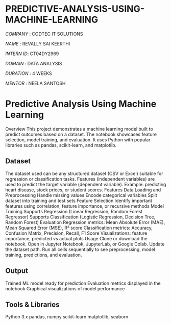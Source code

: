 # PREDICTIVE-ANALYSIS-USING-MACHINE-LEARNING
*COMPANY* : CODTEC IT SOLUTIONS

*NAME* : REVALLY SAI KEERTHI

*INTERN ID*: CT04DY2969

*DOMAIN* : DATA ANALYSIS

*DURATION* : 4 WEEKS

*MENTOR* : NEELA SANTOSH

# Predictive Analysis Using Machine Learning
Overview
This project demonstrates a machine learning model built to predict outcomes based on a dataset. The notebook showcases feature selection, model training, and evaluation. It uses Python with popular libraries such as pandas, scikit-learn, and matplotlib.

## Dataset
The dataset used can be any structured dataset (CSV or Excel) suitable for regression or classification tasks.
Features (independent variables) are used to predict the target variable (dependent variable).
Example: predicting heart disease, stock prices, or student scores.
Features
Data Loading and Preprocessing
Handle missing values
Encode categorical variables
Split dataset into training and test sets
Feature Selection
Identify important features using correlation, feature importance, or recursive methods
Model Training
Supports Regression (Linear Regression, Random Forest Regressor)
Supports Classification (Logistic Regression, Decision Tree, Random Forest)
Evaluation
Regression metrics: Mean Absolute Error (MAE), Mean Squared Error (MSE), R² score
Classification metrics: Accuracy, Confusion Matrix, Precision, Recall, F1 Score
Visualizations: feature importance, predicted vs actual plots
Usage
Clone or download the notebook.
Open in Jupyter Notebook, JupyterLab, or Google Colab.
Update the dataset path.
Run all cells sequentially to see preprocessing, model training, predictions, and evaluation.

## Output
Trained ML model ready for prediction
Evaluation metrics displayed in the notebook
Graphical visualizations of model performance

## Tools & Libraries
Python 3.x
pandas, numpy
scikit-learn
matplotlib, seaborn

